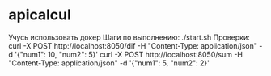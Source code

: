 # apicalcul
Учусь использовать докер
Шаги по выполнению:
./start.sh
Проверки:
curl -X POST http://localhost:8050/dif  -H "Content-Type: application/json" -d '{"num1": 10, "num2": 5}'
curl -X POST http://localhost:8050/sum  -H "Content-Type: application/json" -d '{"num1": 5, "num2": 2}'
